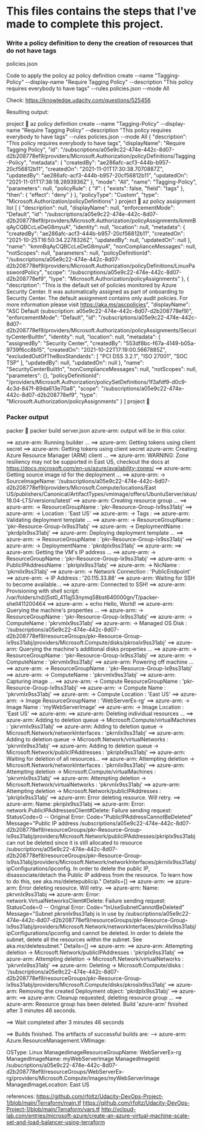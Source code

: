 # This files contains the steps that I've made to complete this project.

### Write a policy definition to deny the creation of resources that do not have tags
policies.json

Code to apply the policy
az policy definition create --name "Tagging-Policy" --display-name "Require Tagging Policy" --description "This policy requires everybody to have tags" --rules policies.json --mode All

Check: https://knowledge.udacity.com/questions/525456

Resulting output:

project  az policy definition create --name "Tagging-Policy" --display-name "Require Tagging Policy" --description "This policy requires everybody to have tags" --rules policies.json --mode All
{
  "description": "This policy requires everybody to have tags",
  "displayName": "Require Tagging Policy",
  "id": "/subscriptions/a05e9c22-474e-442c-8d07-d2b208778ef9/providers/Microsoft.Authorization/policyDefinitions/Tagging-Policy",
  "metadata": {
	 "createdBy": "ae286afc-acf3-444b-b957-20cf56812b11",
	 "createdOn": "2021-11-01T17:30:38.7070887Z",
	 "updatedBy": "ae286afc-acf3-444b-b957-20cf56812b11",
	 "updatedOn": "2021-11-01T17:38:18.2693936Z"
  },
  "mode": "All",
  "name": "Tagging-Policy",
  "parameters": null,
  "policyRule": {
	 "if": {
		"exists": false,
		"field": "tags"
	 },
	 "then": {
		"effect": "deny"
	 }
  },
  "policyType": "Custom",
  "type": "Microsoft.Authorization/policyDefinitions"
}
project  az policy assignment list
[
  {
	 "description": null,
	 "displayName": null,
	 "enforcementMode": "Default",
	 "id": "/subscriptions/a05e9c22-474e-442c-8d07-d2b208778ef9/providers/Microsoft.Authorization/policyAssignments/kmmBqAyCQBCcLeDeG8myuA",
	 "identity": null,
	 "location": null,
	 "metadata": {
		"createdBy": "ae286afc-acf3-444b-b957-20cf56812b11",
		"createdOn": "2021-10-25T16:50:34.2278326Z",
		"updatedBy": null,
		"updatedOn": null
	 },
	 "name": "kmmBqAyCQBCcLeDeG8myuA",
	 "nonComplianceMessages": null,
	 "notScopes": null,
	 "parameters": null,
	 "policyDefinitionId": "/subscriptions/a05e9c22-474e-442c-8d07-d2b208778ef9/providers/Microsoft.Authorization/policyDefinitions/LinuxPasswordPolicy",
	 "scope": "/subscriptions/a05e9c22-474e-442c-8d07-d2b208778ef9",
	 "type": "Microsoft.Authorization/policyAssignments"
  },
  {
	 "description": "This is the default set of policies monitored by Azure Security Center. It was automatically assigned as part of onboarding to Security Center. The default assignment contains only audit policies. For more information please visit https://aka.ms/ascpolicies",
	 "displayName": "ASC Default (subscription: a05e9c22-474e-442c-8d07-d2b208778ef9)",
	 "enforcementMode": "Default",
	 "id": "/subscriptions/a05e9c22-474e-442c-8d07-d2b208778ef9/providers/Microsoft.Authorization/policyAssignments/SecurityCenterBuiltIn",
	 "identity": null,
	 "location": null,
	 "metadata": {
		"assignedBy": "Security Center",
		"createdBy": "553df8bc-f67a-4149-b05a-9739f6cc8b15",
		"createdOn": "2021-10-22T17:19:00.5667885Z",
		"excludedOutOfTheBoxStandards": [
		  "PCI DSS 3.2.1",
		  "ISO 27001",
		  "SOC TSP"
		],
		"updatedBy": null,
		"updatedOn": null
	 },
	 "name": "SecurityCenterBuiltIn",
	 "nonComplianceMessages": null,
	 "notScopes": null,
	 "parameters": {},
	 "policyDefinitionId": "/providers/Microsoft.Authorization/policySetDefinitions/1f3afdf9-d0c9-4c3d-847f-89da613e70a8",
	 "scope": "/subscriptions/a05e9c22-474e-442c-8d07-d2b208778ef9",
	 "type": "Microsoft.Authorization/policyAssignments"
  }
]
project  



### Packer output

packer  packer build server.json
azure-arm: output will be in this color.

==> azure-arm: Running builder ...
==> azure-arm: Getting tokens using client secret
==> azure-arm: Getting tokens using client secret
	 azure-arm: Creating Azure Resource Manager (ARM) client ...
==> azure-arm: WARNING: Zone resiliency may not be supported in East US, checkout the docs at https://docs.microsoft.com/en-us/azure/availability-zones/
==> azure-arm: Getting source image id for the deployment ...
==> azure-arm:  -> SourceImageName: '/subscriptions/a05e9c22-474e-442c-8d07-d2b208778ef9/providers/Microsoft.Compute/locations/East US/publishers/Canonical/ArtifactTypes/vmimage/offers/UbuntuServer/skus/18.04-LTS/versions/latest'
==> azure-arm: Creating resource group ...
==> azure-arm:  -> ResourceGroupName : 'pkr-Resource-Group-lx9ss31abj'
==> azure-arm:  -> Location          : 'East US'
==> azure-arm:  -> Tags              :
==> azure-arm: Validating deployment template ...
==> azure-arm:  -> ResourceGroupName : 'pkr-Resource-Group-lx9ss31abj'
==> azure-arm:  -> DeploymentName    : 'pkrdplx9ss31abj'
==> azure-arm: Deploying deployment template ...
==> azure-arm:  -> ResourceGroupName : 'pkr-Resource-Group-lx9ss31abj'
==> azure-arm:  -> DeploymentName    : 'pkrdplx9ss31abj'
==> azure-arm:
==> azure-arm: Getting the VM's IP address ...
==> azure-arm:  -> ResourceGroupName   : 'pkr-Resource-Group-lx9ss31abj'
==> azure-arm:  -> PublicIPAddressName : 'pkriplx9ss31abj'
==> azure-arm:  -> NicName             : 'pkrnilx9ss31abj'
==> azure-arm:  -> Network Connection  : 'PublicEndpoint'
==> azure-arm:  -> IP Address          : '20.115.33.88'
==> azure-arm: Waiting for SSH to become available...
==> azure-arm: Connected to SSH!
==> azure-arm: Provisioning with shell script: /var/folders/nd/j5st0_411qj53nymq58bst640000gn/T/packer-shell411200464
==> azure-arm: + echo Hello, World!
==> azure-arm: Querying the machine's properties ...
==> azure-arm:  -> ResourceGroupName : 'pkr-Resource-Group-lx9ss31abj'
==> azure-arm:  -> ComputeName       : 'pkrvmlx9ss31abj'
==> azure-arm:  -> Managed OS Disk   : '/subscriptions/a05e9c22-474e-442c-8d07-d2b208778ef9/resourceGroups/pkr-Resource-Group-lx9ss31abj/providers/Microsoft.Compute/disks/pkroslx9ss31abj'
==> azure-arm: Querying the machine's additional disks properties ...
==> azure-arm:  -> ResourceGroupName : 'pkr-Resource-Group-lx9ss31abj'
==> azure-arm:  -> ComputeName       : 'pkrvmlx9ss31abj'
==> azure-arm: Powering off machine ...
==> azure-arm:  -> ResourceGroupName : 'pkr-Resource-Group-lx9ss31abj'
==> azure-arm:  -> ComputeName       : 'pkrvmlx9ss31abj'
==> azure-arm: Capturing image ...
==> azure-arm:  -> Compute ResourceGroupName : 'pkr-Resource-Group-lx9ss31abj'
==> azure-arm:  -> Compute Name              : 'pkrvmlx9ss31abj'
==> azure-arm:  -> Compute Location          : 'East US'
==> azure-arm:  -> Image ResourceGroupName   : 'WebServerEx-rg'
==> azure-arm:  -> Image Name                : 'myWebServerImage'
==> azure-arm:  -> Image Location            : 'East US'
==> azure-arm: 
==> azure-arm: Deleting individual resources ...
==> azure-arm: Adding to deletion queue -> Microsoft.Compute/virtualMachines : 'pkrvmlx9ss31abj'
==> azure-arm: Adding to deletion queue -> Microsoft.Network/networkInterfaces : 'pkrnilx9ss31abj'
==> azure-arm: Adding to deletion queue -> Microsoft.Network/virtualNetworks : 'pkrvnlx9ss31abj'
==> azure-arm: Adding to deletion queue -> Microsoft.Network/publicIPAddresses : 'pkriplx9ss31abj'
==> azure-arm: Waiting for deletion of all resources...
==> azure-arm: Attempting deletion -> Microsoft.Network/networkInterfaces : 'pkrnilx9ss31abj'
==> azure-arm: Attempting deletion -> Microsoft.Compute/virtualMachines : 'pkrvmlx9ss31abj'
==> azure-arm: Attempting deletion -> Microsoft.Network/virtualNetworks : 'pkrvnlx9ss31abj'
==> azure-arm: Attempting deletion -> Microsoft.Network/publicIPAddresses : 'pkriplx9ss31abj'
==> azure-arm: Error deleting resource. Will retry.
==> azure-arm: Name: pkriplx9ss31abj
==> azure-arm: Error: network.PublicIPAddressesClient#Delete: Failure sending request: StatusCode=0 -- Original Error: Code="PublicIPAddressCannotBeDeleted" Message="Public IP address /subscriptions/a05e9c22-474e-442c-8d07-d2b208778ef9/resourceGroups/pkr-Resource-Group-lx9ss31abj/providers/Microsoft.Network/publicIPAddresses/pkriplx9ss31abj can not be deleted since it is still allocated to resource /subscriptions/a05e9c22-474e-442c-8d07-d2b208778ef9/resourceGroups/pkr-Resource-Group-lx9ss31abj/providers/Microsoft.Network/networkInterfaces/pkrnilx9ss31abj/ipConfigurations/ipconfig. In order to delete the public IP, disassociate/detach the Public IP address from the resource.  To learn how to do this, see aka.ms/deletepublicip." Details=[]
==> azure-arm:
==> azure-arm: Error deleting resource. Will retry.
==> azure-arm: Name: pkrvnlx9ss31abj
==> azure-arm: Error: network.VirtualNetworksClient#Delete: Failure sending request: StatusCode=0 -- Original Error: Code="InUseSubnetCannotBeDeleted" Message="Subnet pkrsnlx9ss31abj is in use by /subscriptions/a05e9c22-474e-442c-8d07-d2b208778ef9/resourceGroups/pkr-Resource-Group-lx9ss31abj/providers/Microsoft.Network/networkInterfaces/pkrnilx9ss31abj/ipConfigurations/ipconfig and cannot be deleted. In order to delete the subnet, delete all the resources within the subnet. See aka.ms/deletesubnet." Details=[]
==> azure-arm:
==> azure-arm: Attempting deletion -> Microsoft.Network/publicIPAddresses : 'pkriplx9ss31abj'
==> azure-arm: Attempting deletion -> Microsoft.Network/virtualNetworks : 'pkrvnlx9ss31abj'
==> azure-arm:  Deleting -> Microsoft.Compute/disks : '/subscriptions/a05e9c22-474e-442c-8d07-d2b208778ef9/resourceGroups/pkr-Resource-Group-lx9ss31abj/providers/Microsoft.Compute/disks/pkroslx9ss31abj'
==> azure-arm: Removing the created Deployment object: 'pkrdplx9ss31abj'
==> azure-arm: 
==> azure-arm: Cleanup requested, deleting resource group ...
==> azure-arm: Resource group has been deleted.
Build 'azure-arm' finished after 3 minutes 46 seconds.

==> Wait completed after 3 minutes 46 seconds

==> Builds finished. The artifacts of successful builds are:
--> azure-arm: Azure.ResourceManagement.VMImage:

OSType: Linux
ManagedImageResourceGroupName: WebServerEx-rg
ManagedImageName: myWebServerImage
ManagedImageId: /subscriptions/a05e9c22-474e-442c-8d07-d2b208778ef9/resourceGroups/WebServerEx-rg/providers/Microsoft.Compute/images/myWebServerImage
ManagedImageLocation: East US


references:
https://github.com/rfoltz/Udacity-DevOps-Project-1/blob/main/Terraform/main.tf
https://github.com/rfoltz/Udacity-DevOps-Project-1/blob/main/Terraform/vars.tf
http://vcloud-lab.com/entries/microsoft-azure/create-an-azure-virtual-machine-scale-set-and-load-balancer-using-terraform